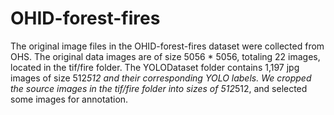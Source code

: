 # OHID-forest-fires
The original image files in the OHID-forest-fires dataset were collected from OHS. The original data images are of size 5056 * 5056, totaling 22 images, located in the tif/fire folder.
The YOLODataset folder contains 1,197 jpg images of size 512*512 and their corresponding YOLO labels. We cropped the source images in the tif/fire folder into sizes of 512*512, and selected some images for annotation.
